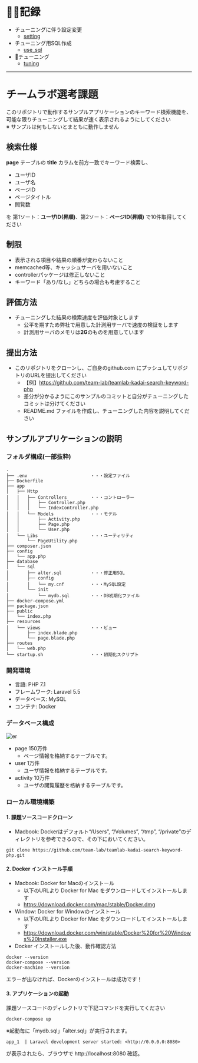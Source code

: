 # 記録

+ チューニングに伴う設定変更
    + [setting](/markdown/setting.md)
+ チューニング用SQL作成
    + [use_sql](/markdown/use_sql.md)
+ チューニング
    + [tuning](/markdown/tuning.md)

***

# チームラボ選考課題

このリポジトリで動作するサンプルアプリケーションのキーワード検索機能を、  
可能な限りチューニングして結果が速く表示されるようにしてください  
※ サンプルは何もしないとまともに動作しません

## 検索仕様

<b>page</b> テーブルの <b>title</b> カラムを前方一致でキーワード検索し、

* ユーザID
* ユーザ名
* ページID
* ページタイトル
* 閲覧数

を 第1ソート：**ユーザID(昇順)**、第2ソート：**ページID(昇順)** で10件取得してください

## 制限

* 表示される項目や結果の順番が変わらないこと
* memcached等、キャッシュサーバを用いないこと
* controllerパッケージは修正しないこと
* キーワード「あり/なし」どちらの場合も考慮すること

## 評価方法

* チューニングした結果の検索速度を評価対象とします
    * 公平を期すため弊社で用意した計測用サーバで速度の検証をします
    * 計測用サーバのメモリは<b>2G</b>のものを用意しています

## 提出方法

* このリポジトリをクローンし、ご自身のgithub.com にプッシュしてリポジトリのURLを提出してください
    * 【例】https://github.com/team-lab/teamlab-kadai-search-keyword-php
    * 差分が分かるようにこのサンプルのコミットと自分がチューニングしたコミットは分けてください
    * README.md ファイルを作成し、チューニングした内容を説明してください

## サンプルアプリケーションの説明

### フォルダ構成(一部抜粋)
```
.
├── .env                        ・・・設定ファイル
├── Dockerfile
├── app
│   ├── Http
│   │   ├── Controllers         ・・・コントローラー
│   │   │   ├── Controller.php
│   │   │   └── IndexController.php
│   │   └── Models              ・・・モデル
│   │       ├── Activity.php
│   │       ├── Page.php
│   │       └── User.php
│   └── Libs                    ・・・ユーティリティ
│       └── PageUtility.php
├── composer.json
├── config
│   └── app.php
├── database
│   └── sql
│       ├── alter.sql           ・・・修正用SQL
│       ├── config
│       │   └── my.cnf          ・・・MySQL設定
│       └── init
│           └── mydb.sql        ・・・DB初期化ファイル
├── docker-compose.yml
├── package.json
├── public
│   └── index.php
├── resources
│   └── views                   ・・・ビュー
│       ├── index.blade.php
│       └── page.blade.php
├── routes
│   └── web.php
└── startup.sh                  ・・・初期化スクリプト
```

### 開発環境

* 言語: PHP 7.1
* フレームワーク: Laravel 5.5
* データベース: MySQL
* コンテナ: Docker

### データベース構成

![er](https://user-images.githubusercontent.com/342957/31817043-7d1a2040-b5cd-11e7-928d-205952d75b35.png)

* page 150万件
   * ページ情報を格納するテーブルです。
* user 1万件
   * ユーザ情報を格納するテーブルです。
* activity 10万件
   * ユーザの閲覧履歴を格納するテーブルです。

### ローカル環境構築

#### 1. 課題ソースコードクローン
* Macbook: Dockerはデフォルト“/Users”, “/Volumes”, “/tmp”, “/private”のディレクトリを参考できるので、その下においてください。
```
git clone https://github.com/team-lab/teamlab-kadai-search-keyword-php.git
```

#### 2. Docker インストール手順

* Macbook: Docker for Macのインストール
    * 以下のURLより Docker for Mac をダウンロードしてインストールします
    * https://download.docker.com/mac/stable/Docker.dmg
* Window: Docker for Windowのインストール
    * 以下のURLより Docker for Mac をダウンロードしてインストールします
    * https://download.docker.com/win/stable/Docker%20for%20Windows%20Installer.exe
* Docker インストールした後、動作確認方法<br>
 
```
docker --version
docker-compose --version
docker-machine --version
```

エラーが出なければ、Dockerのインストールは成功です！

#### 3. アプリケーションの起動

課題ソースコードのディレクトリで下記コマンドを実行してください
```
docker-compose up
```
※起動毎に「mydb.sql」「alter.sql」が実行されます。

```
app_1  | Laravel development server started: <http://0.0.0.0:8080>
```
が表示されたら、ブラウザで http://localhost:8080 確認。
